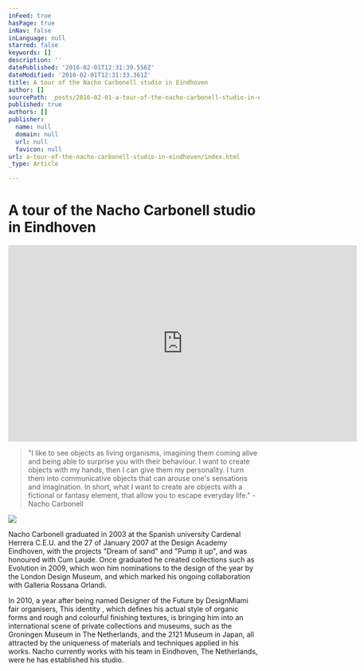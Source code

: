 ```yaml
---
inFeed: true
hasPage: true
inNav: false
inLanguage: null
starred: false
keywords: []
description: ''
datePublished: '2016-02-01T12:31:39.556Z'
dateModified: '2016-02-01T12:31:33.361Z'
title: A tour of the Nacho Carbonell studio in Eindhoven
author: []
sourcePath: _posts/2016-02-01-a-tour-of-the-nacho-carbonell-studio-in-eindhoven.md
published: true
authors: []
publisher:
  name: null
  domain: null
  url: null
  favicon: null
url: a-tour-of-the-nacho-carbonell-studio-in-eindhoven/index.html
_type: Article

---
```

# A tour of the Nacho Carbonell studio in Eindhoven

<iframe src="https://player.vimeo.com/video/85246610?color=ffffff&amp;title=0&amp;byline=0&amp;portrait=0" width="700" height="394" frameborder="0" webkitallowfullscreen="" mozallowfullscreen="" allowfullscreen="" style=""></iframe>

> "I like to see objects as living organisms, imagining them coming alive and being able to surprise you with their behaviour. I want to create objects with my hands, then I can give them my personality. I turn them into communicative objects that can arouse one's sensations and imagination. In short, what I want to create are objects with a fictional or fantasy element, that allow you to escape everyday life." - Nacho Carbonell

![](https://the-grid-user-content.s3-us-west-2.amazonaws.com/fbb5279d-2e1a-48bf-893f-686598ed26a4.jpg)

Nacho Carbonell graduated in 2003 at the Spanish university Cardenal Herrera C.E.U. and the 27 of January 2007 at the Design Academy Eindhoven, with the projects "Dream of sand" and "Pump it up", and was honoured with Cum Laude. Once graduated he created collections such as Evolution in 2009, which won him nominations to the design of the year by the London Design Museum, and which marked his ongoing collaboration with Galleria Rossana Orlandi. 

In 2010, a year after being named Designer of the Future by DesignMiami fair organisers,  This identity ,  which defines his actual style of organic forms and rough and colourful finishing textures, is bringing him into an international scene of private collections and museums, such as the Groningen Museum in The Netherlands, and the 2121 Museum in Japan, all attracted by the uniqueness of materials and techniques applied in his works. Nacho currently works with his team in Eindhoven, The Netherlands, were he has established his studio.